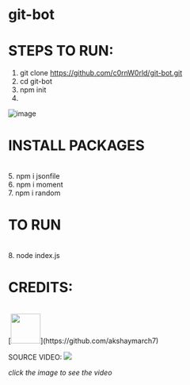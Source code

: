 # git-bot

# STEPS TO RUN:

1. git clone https://github.com/c0rnW0rld/git-bot.git
2. cd git-bot
3. npm init
4. </br>
![image](https://github.com/c0rnW0rld/git-bot/assets/90005162/17f10202-3eaa-4902-82ad-727d23ae6557)

# INSTALL PACKAGES
</br>
5. npm i jsonfile
</br>
6. npm i moment
</br>
7. npm i random
</br>

# TO RUN
</br>
8. node index.js
</br>

# CREDITS:
</br>
[<img src="https://github.com/akshaymarch7.png" width="60px;"/>](https://github.com/akshaymarch7)

SOURCE VIDEO: [<img src=https://github.com/c0rnW0rld/git-bot/assets/90005162/c0dfa570-3798-404e-8766-fcea4de723eb/>](https://www.youtube.com/watch?v=2q--gA97caM)

*click the image to see the video*
